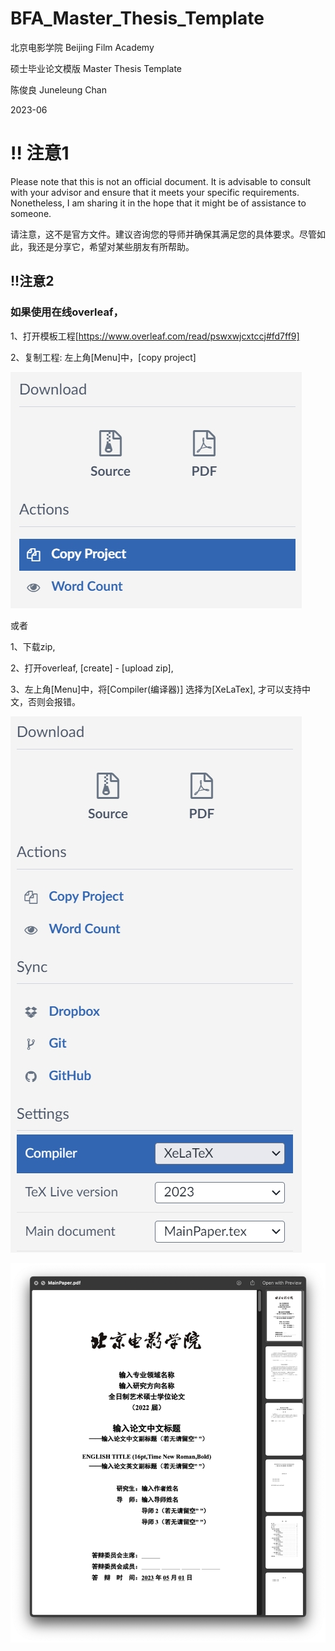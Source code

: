 # BFA_Master_Thesis_Template




北京电影学院 Beijing Film Academy

硕士毕业论文模版 Master Thesis Template

陈俊良 Juneleung Chan

2023-06


# !! 注意1

Please note that this is not an official document. It is advisable to consult with your advisor and ensure that it meets your specific requirements. Nonetheless, I am sharing it in the hope that it might be of assistance to someone.

请注意，这不是官方文件。建议咨询您的导师并确保其满足您的具体要求。尽管如此，我还是分享它，希望对某些朋友有所帮助。



## !!注意2

###  如果使用在线overleaf，

1、打开模板工程[https://www.overleaf.com/read/pswxwjcxtccj#fd7ff9]

2、复制工程: 左上角[Menu]中，[copy project]

![overleaf](/doc/copyproj.png)

或者

1、下载zip, 

2、打开overleaf, [create] - [upload zip], 

3、左上角[Menu]中，将[Compiler(编译器)] 选择为[XeLaTex], 才可以支持中文，否则会报错。

![overleaf](/doc/overleaf.png)




![pdfScreenshot](/doc/pic.png)


